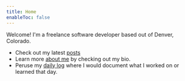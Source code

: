 ```yaml
---
title: Home
enableToc: false
---
```


Welcome! I'm a freelance software developer based out of Denver, Colorado.

- Check out my latest [posts](posts/_index.md)
- Learn more [about me](about/index.md) by checking out my bio.
- Peruse my [daily log](daily/index.md) where I would document what I worked on or learned that day.

